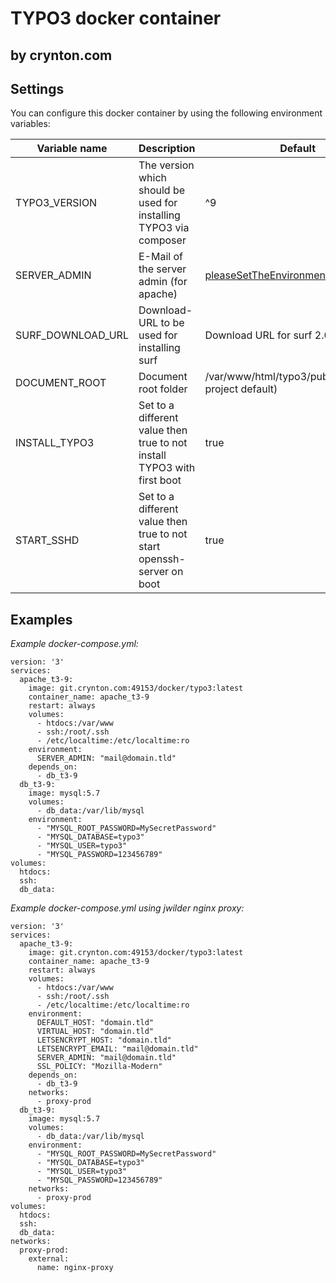 # TYPO3 docker container
## by crynton.com

## Settings

You can configure this docker container by using the following environment variables:

| Variable name     | Description                                                               | Default                                             |
| ----------------- |---------------------------------------------------------------------------| ---------------------------------------------------|
| TYPO3_VERSION     | The version which should be used for installing TYPO3 via composer        | ^9                                                  |
| SERVER_ADMIN      | E-Mail of the server admin (for apache)                                   | pleaseSetTheEnvironment@variable.tld                |
| SURF_DOWNLOAD_URL | Download-URL to be used for installing surf                               | Download URL for surf 2.0.0-beta7                   |
| DOCUMENT_ROOT     | Document root folder                                                      | /var/www/html/typo3/public (create-project default) |
| INSTALL_TYPO3     | Set to a different value then true to not install TYPO3 with first boot  | true                                                |
| START_SSHD        | Set to a different value then true to not start openssh-server on boot   | true                                                | 
## Examples

*Example docker-compose.yml:*
```
version: '3'
services:
  apache_t3-9:
    image: git.crynton.com:49153/docker/typo3:latest
    container_name: apache_t3-9
    restart: always
    volumes:
      - htdocs:/var/www
      - ssh:/root/.ssh
      - /etc/localtime:/etc/localtime:ro
    environment:
      SERVER_ADMIN: "mail@domain.tld"
    depends_on:
      - db_t3-9
  db_t3-9:
    image: mysql:5.7
    volumes:
      - db_data:/var/lib/mysql
    environment:
      - "MYSQL_ROOT_PASSWORD=MySecretPassword"
      - "MYSQL_DATABASE=typo3"
      - "MYSQL_USER=typo3"
      - "MYSQL_PASSWORD=123456789"
volumes:
  htdocs:
  ssh:
  db_data:
```

*Example docker-compose.yml using jwilder nginx proxy:*
```
version: '3'
services:
  apache_t3-9:
    image: git.crynton.com:49153/docker/typo3:latest
    container_name: apache_t3-9
    restart: always
    volumes:
      - htdocs:/var/www
      - ssh:/root/.ssh
      - /etc/localtime:/etc/localtime:ro
    environment:
      DEFAULT_HOST: "domain.tld"
      VIRTUAL_HOST: "domain.tld"
      LETSENCRYPT_HOST: "domain.tld"
      LETSENCRYPT_EMAIL: "mail@domain.tld"
      SERVER_ADMIN: "mail@domain.tld"
      SSL_POLICY: "Mozilla-Modern"
    depends_on:
      - db_t3-9
    networks:
      - proxy-prod
  db_t3-9:
    image: mysql:5.7
    volumes:
      - db_data:/var/lib/mysql
    environment:
      - "MYSQL_ROOT_PASSWORD=MySecretPassword"
      - "MYSQL_DATABASE=typo3"
      - "MYSQL_USER=typo3"
      - "MYSQL_PASSWORD=123456789"
    networks:
      - proxy-prod
volumes:
  htdocs:
  ssh:
  db_data:
networks:
  proxy-prod:
    external:
      name: nginx-proxy
```